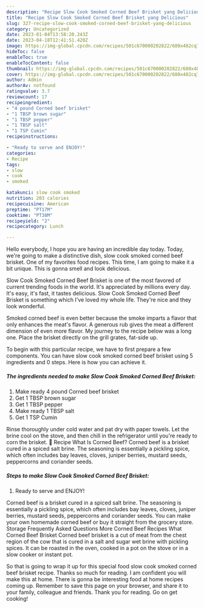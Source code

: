 ```yaml
---
description: "Recipe Slow Cook Smoked Corned Beef Brisket yang Delicious"
title: "Recipe Slow Cook Smoked Corned Beef Brisket yang Delicious"
slug: 327-recipe-slow-cook-smoked-corned-beef-brisket-yang-delicious
category: Uncategorized
date: 2023-01-04T13:58:20.243Z
date: 2023-04-18T12:41:51.420Z
image: https://img-global.cpcdn.com/recipes/501c670000202822/680x482cq70/slow-cook-smoked-corned-beef-brisket-recipe-main-photo.jpg
hideToc: false
enableToc: true
enableTocContent: false
thumbnail: https://img-global.cpcdn.com/recipes/501c670000202822/680x482cq70/slow-cook-smoked-corned-beef-brisket-recipe-main-photo.jpg
cover: https://img-global.cpcdn.com/recipes/501c670000202822/680x482cq70/slow-cook-smoked-corned-beef-brisket-recipe-main-photo.jpg
author: Admin
authorAv: notfound
ratingvalue: 3.7
reviewcount: 17
recipeingredient:
- "4 pound Corned beef brisket"
- "1 TBSP brown sugar"
- "1 TBSP pepper"
- "1 TBSP salt"
- "1 TSP Cumin"
recipeinstructions:

- "Ready to serve and ENJOY!"
categories:
- Recipe
tags:
- slow
- cook
- smoked

katakunci: slow cook smoked 
nutrition: 203 calories
recipecuisine: American
preptime: "PT17M"
cooktime: "PT38M"
recipeyield: "2"
recipecategory: Lunch

---
```



Hello everybody, I hope you are having an incredible day today. Today, we're going to make a distinctive dish, slow cook smoked corned beef brisket. One of my favorites food recipes. This time, I am going to make it a bit unique. This is gonna smell and look delicious.

Slow Cook Smoked Corned Beef Brisket is one of the most favored of current trending foods in the world. It's appreciated by millions every day. It's easy, it's fast, it tastes delicious. Slow Cook Smoked Corned Beef Brisket is something which I've loved my whole life. They're nice and they look wonderful.

Smoked corned beef is even better because the smoke imparts a flavor that only enhances the meat&#39;s flavor. A generous rub gives the meat a different dimension of even more flavor. My journey to the recipe below was a long one. Place the brisket directly on the grill grates, fat-side up.


To begin with this particular recipe, we have to first prepare a few components. You can have slow cook smoked corned beef brisket using 5 ingredients and 0 steps. Here is how you can achieve it.

<!--inarticleads1-->

##### The ingredients needed to make Slow Cook Smoked Corned Beef Brisket:

1. Make ready 4 pound Corned beef brisket
1. Get 1 TBSP brown sugar
1. Get 1 TBSP pepper
1. Make ready 1 TBSP salt
1. Get 1 TSP Cumin


Rinse thoroughly under cold water and pat dry with paper towels. Let the brine cool on the stove, and then chill in the refrigerator until you&#39;re ready to corn the brisket. 📖 Recipe What Is Corned Beef? Corned beef is a brisket cured in a spiced salt brine. The seasoning is essentially a pickling spice, which often includes bay leaves, cloves, juniper berries, mustard seeds, peppercorns and coriander seeds. 

<!--inarticleads2-->

##### Steps to make Slow Cook Smoked Corned Beef Brisket:


1. Ready to serve and ENJOY!

Corned beef is a brisket cured in a spiced salt brine. The seasoning is essentially a pickling spice, which often includes bay leaves, cloves, juniper berries, mustard seeds, peppercorns and coriander seeds. You can make your own homemade corned beef or buy it straight from the grocery store. Storage Frequently Asked Questions More Corned Beef Recipes What Corned Beef Brisket Corned beef brisket is a cut of meat from the chest region of the cow that is cured in a salt and sugar wet brine with pickling spices. It can be roasted in the oven, cooked in a pot on the stove or in a slow cooker or instant pot. 

So that is going to wrap it up for this special food slow cook smoked corned beef brisket recipe. Thanks so much for reading. I am confident you will make this at home. There is gonna be interesting food at home recipes coming up. Remember to save this page on your browser, and share it to your family, colleague and friends. Thank you for reading. Go on get cooking!
